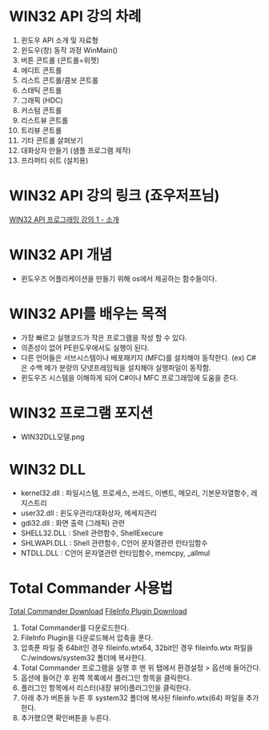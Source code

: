 # WIN32 API 강의 차례
1. 윈도우 API 소개 및 자료형
2. 윈도우(창) 동작 과정 WinMain()
3. 버튼 콘트롤 (콘트롤=위젯)
4. 에디트 콘트롤
5. 리스트 콘트롤/콤보 콘트롤
6. 스태틱 콘트롤
7. 그래픽 (HDC)
8. 커스텀 콘트롤
9. 리스트뷰 콘트롤
10. 트리뷰 콘트롤
11. 기타 콘트롤 살펴보기
12. 대화상자 만들기 (샘플 프로그램 제작)
13. 프라퍼티 쉬트 (설치용)

# WIN32 API 강의 링크 (죠우저프님)
[WIN32 API 프로그래밍 강의 1 - 소개](https://www.youtube.com/watch?v=UfLe6q2K8JY&t=313s)





# WIN32 API 개념
- 윈도우즈 어플리케이션을 만들기 위해 os에서 제공하는 함수들이다.

# WIN32 API를 배우는 목적
- 가장 빠르고 실행코드가 작은 프로그램을 작성 할 수 있다.
- 의존성이 없어 PE윈도우에서도 실행이 된다.
- 다른 언어들은 서브시스템이나 배포패키지 (MFC)를 설치해야 동작한다. (ex) C#은 수백 메가 분량의 닷넷프레임웍을 설치해야 실행파일이 동작함.
- 윈도우즈 시스템을 이해하게 되어 C#이나 MFC 프로그래밍에 도움을 준다.



# WIN32 프로그램 포지션
- WIN32DLL모델.png

# WIN32 DLL
- kernel32.dll : 파일시스템, 프로세스, 쓰레드, 이벤트, 메모리, 기본문자열함수, 레지스트리
- user32.dll : 윈도우관리/대화상자, 메세지관리
- gdi32.dll : 화면 출력 (그래픽) 관련
- SHELL32.DLL : Shell 관련함수, ShellExecure
- SHLWAPI.DLL : Shell 관련함수, C언어 문자열관련 런타임함수
- NTDLL.DLL : C언어 문자열관련 런타임함수, memcpy, _allmul


# Total Commander 사용법
[Total Commander Download](https://www.ghisler.com/download.htm)
[FileInfo Plugin Download](https://totalcmd.net/plugring/fileinfo.html)

1. Total Commander를 다운로드한다.
2. FileInfo Plugin을 다운로드해서 압축을 푼다.
3. 압축푼 파일 중 64bit인 경우 fileinfo.wtx64, 32bit인 경우 fileinfo.wtx 파일을 C:/windows/system32 폴더에 복사한다.
4. Total Commander 프로그램을 실행 후 맨 위 탭에서 환경설정 > 옵션에 들어간다.
5. 옵션에 들어간 후 왼쪽 목록에서 플러그인 항목을 클릭한다.
6. 플러그인 항목에서 리스터(내장 뷰어)플러그인을 클릭한다.
7. 아래 추가 버튼을 누른 후 system32 폴더에 복사된 fileinfo.wtx(64) 파일을 추가한다. 
8. 추가했으면 확인버튼을 누른다. 
